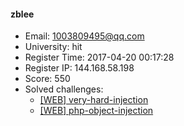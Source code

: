 #### zblee  

* Email: 1003809495@qq.com  
* University: hit  
* Register Time: 2017-04-20 00:17:28  
* Register IP: 144.168.58.198  
* Score: 550  
* Solved challenges: 
  * [[WEB] very-hard-injection](https://github.com/SniperOJ/Challenges/blob/master/WEB/very-hard-injection.json)  
  * [[WEB] php-object-injection](https://github.com/SniperOJ/Challenges/blob/master/WEB/php-object-injection.json)  

